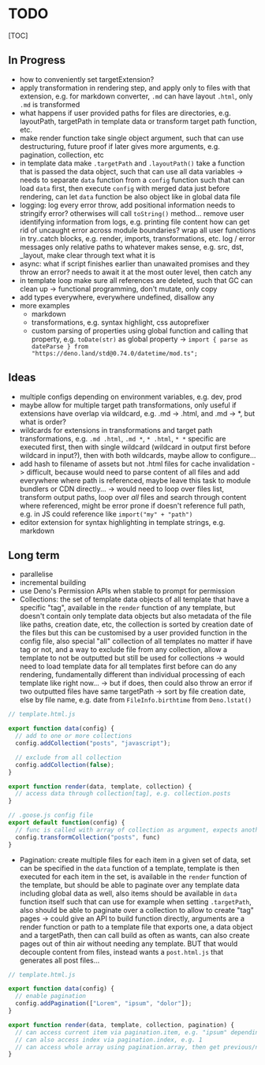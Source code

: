 # TODO

[TOC]



## In Progress

- how to conveniently set targetExtension?
- apply transformation in rendering step, and apply only to files with that extension, e.g. for markdown converter, `.md` can have layout `.html`, only `.md` is transformed
- what happens if user provided paths for files are directories, e.g. layoutPath, targetPath in template data or transform target path function, etc.
- make render function take single object argument, such that can use destructuring, future proof if later gives more arguments, e.g. pagination, collection, etc
- in template data make `.targetPath` and `.layoutPath()` take a function that is passed the data object, such that can use all data variables
  -> needs to separate `data` function from a `config` function such that can load `data` first, then execute `config` with merged data just before rendering, can let `data` function be also object like in global data file
- logging: log every error throw, add positional information
  needs to stringify error? otherwises will call `toString()` method...
  remove user identifying information from logs, e.g. printing file content
  how can get rid of uncaught error across module boundaries?
  wrap all user functions in try..catch blocks, e.g. render, imports, transformations, etc.
  log / error messages only relative paths to whatever makes sense, e.g. src, dst, _layout, make clear through text what it is
- async: what if script finishes earlier than unawaited promises and they throw an error?
  needs to await it at the most outer level, then catch any
- in template loop make sure all references are deleted, such that GC can clean up
  -> functional programming, don't mutate, only copy
- add types everywhere, everywhere undefined, disallow any
- more examples
  - markdown
  - transformations, e.g. syntax highlight, css autoprefixer
  - custom parsing of properties using global function and calling that property, e.g. `toDate(str)` as global property
  -> `import { parse as dateParse } from "https://deno.land/std@0.74.0/datetime/mod.ts";`



## Ideas

- multiple configs depending on environment variables, e.g. dev, prod
- maybe allow for multiple target path transformations, only useful if extensions have overlap via wildcard, e.g. .md -> .html, and .md -> *, but what is order?
- wildcards for extensions in transformations and target path transformations, e.g. `.md .html`, `.md *`, `* .html`, `* *`
  specific are executed first, then with single wildcard (wildcard in output first before wildcard in input?), then with both wildcards, maybe allow to configure...
- add hash to filename of assets but not .html files for cache invalidation
  -> difficult, because would need to parse content of all files and add everywhere where path is referenced, maybe leave this task to module bundlers or CDN directly...
  -> would need to loop over files list, transform output paths, loop over _all_ files and search through content where referenced, might be error prone if doesn't reference full path, e.g. in JS could reference like `import("my" + "path")`
- editor extension for syntax highlighting in template strings, e.g. markdown



## Long term

- parallelise
- incremental building
- use Deno's Permission APIs when stable to prompt for permission
- Collections: the set of template data objects of all template that have a specific "tag", available in the `render` function of any template, but doesn't contain only template data objects but also metadata of the file like paths, creation date, etc, the collection is sorted by creation date of the files but this can be customised by a user provided function in the config file, also special "all" collection of all templates no matter if have tag or not, and a way to exclude file from any collection, allow a template to not be outputted but still be used for collections
-> would need to load template data for all templates first before can do any rendering, fundamentally different than individual processing of each template like right now...
-> but if does, then could also throw an error if two outputted files have same targetPath
-> sort by file creation date, else by file name, e.g. date from `FileInfo.birthtime` from `Deno.lstat()`

```js
// template.html.js

export function data(config) {
  // add to one or more collections
  config.addCollection("posts", "javascript");

  // exclude from all collection
  config.addCollection(false);
}

export function render(data, template, collection) {
  // access data through collection[tag], e.g. collection.posts
}
```

```js
// .goose.js config file
export default function(config) {
  // func is called with array of collection as argument, expects another array as return value
  config.transformCollection("posts", func)
}
```

- Pagination: create multiple files for each item in a given set of data, set can be specified in the `data` function of a template, template is then executed for each item in the set, is available in the `render` function of the template, but should be able to paginate over any template data including global data as well, also items should be available in `data` function itself such that can use for example when setting `.targetPath`, also should be able to paginate over a collection to allow to create "tag" pages
-> could give an API to build function directly, arguments are a render function or path to a template file that exports one, a data object and a targetPath, then can call build as often as wants, can also create pages out of thin air without needing any template. BUT that would decouple content from files, instead wants a `post.html.js` that generates all post files...

```js
// template.html.js

export function data(config) {
  // enable pagination
  config.addPagination(["Lorem", "ipsum", "dolor"]);
}

export function render(data, template, collection, pagination) {
  // can access current item via pagination.item, e.g. "ipsum" depending on which file is generated
  // can also access index via pagination.index, e.g. 1
  // can access whole array using pagination.array, then get previous/next using pagination.array[pagination.index +- 1] etc. ?? OUT-OF-BOUNDS, BETTER PROVIDE READY MADE .before AND .after PROPERTIES
}
```